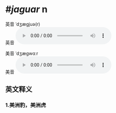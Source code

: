 # ***\#jaguar*** n
英音 ˈdʒæɡjuə(r)  
英音
<audio src="./media/jaguar1_AAC.aac" controls="controls"></audio>

美音 ˈdʒæɡwɑːr  
美音
<audio src="./media/jaguar2_AAC.aac" controls="controls"></audio>



  

英文释义
---
### 1.**美洲豹，美洲虎**  


